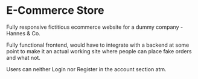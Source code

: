# E-Commerce Store

Fully responsive fictitious ecommerce website for a dummy company - Hannes & Co.  

Fully functional frontend, would have to integrate with a backend at some point to make it an actual working site where people can place fake orders and what not.  

Users can neither Login nor Register in the account section atm.
